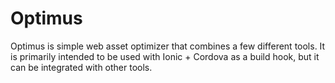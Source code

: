 # Optimus
Optimus is simple web asset optimizer that combines a few different tools. It
is primarily intended to be used with Ionic + Cordova as a build hook, but it
can be integrated with other tools.
